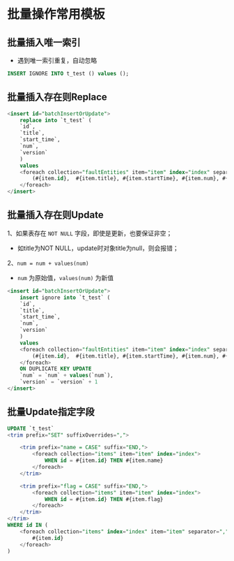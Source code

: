 
# 批量操作常用模板

## 批量插入唯一索引
- 遇到唯一索引重复，自动忽略
```sql
INSERT IGNORE INTO t_test () values ();
```

## 批量插入存在则Replace
```sql
<insert id="batchInsertOrUpdate">
    replace into `t_test` (
    `id`,
    `title`,
    `start_time`,
    `num`,
    `version`
    )
    values
    <foreach collection="faultEntities" item="item" index="index" separator=",">
        (#{item.id},  #{item.title}, #{item.startTime}, #{item.num}, #{item.version})
    </foreach>
</insert>
```


## 批量插入存在则Update
1、如果表存在 `NOT NULL` 字段，即使是更新，也要保证非空；

- 如title为NOT NULL，update时对象title为null，则会报错；

2、`num = num + values(num)`
- `num` 为原始值，`values(num)` 为新值

```sql
<insert id="batchInsertOrUpdate">
    insert ignore into `t_test` (
    `id`,
    `title`,
    `start_time`,
    `num`,
    `version`
    )
    values
    <foreach collection="faultEntities" item="item" index="index" separator=",">
        (#{item.id},  #{item.title}, #{item.startTime}, #{item.num}, #{item.version})
    </foreach>
    ON DUPLICATE KEY UPDATE
    `num` = `num` + values(`num`),
    `version` = `version` + 1
</insert>
```


## 批量Update指定字段
```sql
UPDATE `t_test`
<trim prefix="SET" suffixOverrides=",">

    <trim prefix="name = CASE" suffix="END,">
        <foreach collection="items" item="item" index="index">
            WHEN id = #{item.id} THEN #{item.name}
        </foreach>
    </trim>

    <trim prefix="flag = CASE" suffix="END,">
        <foreach collection="items" item="item" index="index">
            WHEN id = #{item.id} THEN #{item.flag}
        </foreach>
    </trim>
</trim>
WHERE id IN (
    <foreach collection="items" index="index" item="item" separator=",">
        #{item.id}
    </foreach>
)
```
